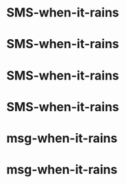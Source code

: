 # SMS-when-it-rains
# SMS-when-it-rains
# SMS-when-it-rains
# SMS-when-it-rains
# msg-when-it-rains
# msg-when-it-rains
